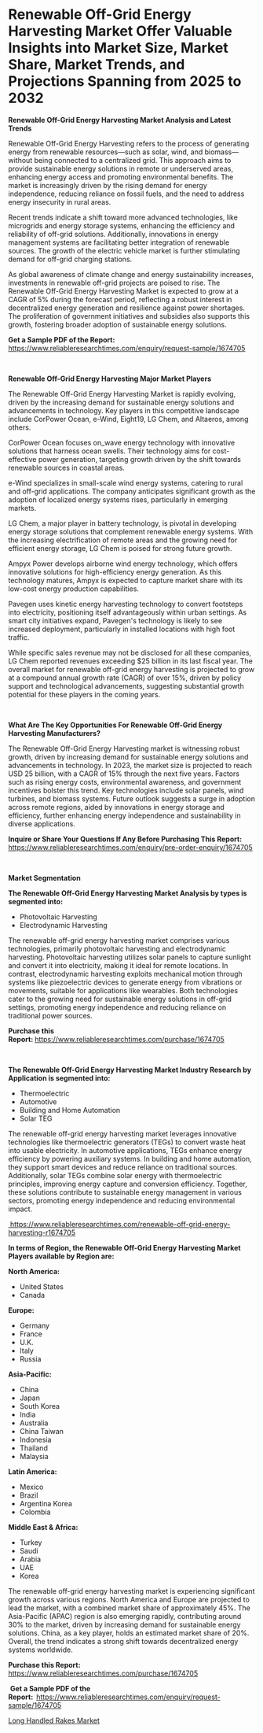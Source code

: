 <p><h1>Renewable Off-Grid Energy Harvesting Market Offer Valuable Insights into Market Size, Market Share, Market Trends, and Projections Spanning from 2025 to 2032</h1></p><p><strong>Renewable Off-Grid Energy Harvesting Market Analysis and Latest Trends</strong></p>
<p><p>Renewable Off-Grid Energy Harvesting refers to the process of generating energy from renewable resources—such as solar, wind, and biomass—without being connected to a centralized grid. This approach aims to provide sustainable energy solutions in remote or underserved areas, enhancing energy access and promoting environmental benefits. The market is increasingly driven by the rising demand for energy independence, reducing reliance on fossil fuels, and the need to address energy insecurity in rural areas. </p><p>Recent trends indicate a shift toward more advanced technologies, like microgrids and energy storage systems, enhancing the efficiency and reliability of off-grid solutions. Additionally, innovations in energy management systems are facilitating better integration of renewable sources. The growth of the electric vehicle market is further stimulating demand for off-grid charging stations. </p><p>As global awareness of climate change and energy sustainability increases, investments in renewable off-grid projects are poised to rise. The Renewable Off-Grid Energy Harvesting Market is expected to grow at a CAGR of 5% during the forecast period, reflecting a robust interest in decentralized energy generation and resilience against power shortages. The proliferation of government initiatives and subsidies also supports this growth, fostering broader adoption of sustainable energy solutions.</p></p>
<p><strong>Get a Sample PDF of the Report:&nbsp;</strong> <a href="https://www.reliableresearchtimes.com/enquiry/request-sample/1674705?utm_campaign=3005&utm_medium=2&utm_source=Github&utm_content=ia&utm_term=25032025&utm_id=renewable-off-grid-energy-harvesting">https://www.reliableresearchtimes.com/enquiry/request-sample/1674705</a></p>
<p>&nbsp;</p>
<p><strong>Renewable Off-Grid Energy Harvesting Major Market Players</strong></p>
<p><p>The Renewable Off-Grid Energy Harvesting Market is rapidly evolving, driven by the increasing demand for sustainable energy solutions and advancements in technology. Key players in this competitive landscape include CorPower Ocean, e-Wind, Eight19, LG Chem, and Altaeros, among others.</p><p>CorPower Ocean focuses on_wave energy technology with innovative solutions that harness ocean swells. Their technology aims for cost-effective power generation, targeting growth driven by the shift towards renewable sources in coastal areas.</p><p>e-Wind specializes in small-scale wind energy systems, catering to rural and off-grid applications. The company anticipates significant growth as the adoption of localized energy systems rises, particularly in emerging markets.</p><p>LG Chem, a major player in battery technology, is pivotal in developing energy storage solutions that complement renewable energy systems. With the increasing electrification of remote areas and the growing need for efficient energy storage, LG Chem is poised for strong future growth.</p><p>Ampyx Power develops airborne wind energy technology, which offers innovative solutions for high-efficiency energy generation. As this technology matures, Ampyx is expected to capture market share with its low-cost energy production capabilities.</p><p>Pavegen uses kinetic energy harvesting technology to convert footsteps into electricity, positioning itself advantageously within urban settings. As smart city initiatives expand, Pavegen's technology is likely to see increased deployment, particularly in installed locations with high foot traffic.</p><p>While specific sales revenue may not be disclosed for all these companies, LG Chem reported revenues exceeding $25 billion in its last fiscal year. The overall market for renewable off-grid energy harvesting is projected to grow at a compound annual growth rate (CAGR) of over 15%, driven by policy support and technological advancements, suggesting substantial growth potential for these players in the coming years.</p></p>
<p>&nbsp;</p>
<p><strong>What Are The Key Opportunities For Renewable Off-Grid Energy Harvesting Manufacturers?</strong></p>
<p><p>The Renewable Off-Grid Energy Harvesting market is witnessing robust growth, driven by increasing demand for sustainable energy solutions and advancements in technology. In 2023, the market size is projected to reach USD 25 billion, with a CAGR of 15% through the next five years. Factors such as rising energy costs, environmental awareness, and government incentives bolster this trend. Key technologies include solar panels, wind turbines, and biomass systems. Future outlook suggests a surge in adoption across remote regions, aided by innovations in energy storage and efficiency, further enhancing energy independence and sustainability in diverse applications.</p></p>
<p><strong>Inquire or Share Your Questions If Any Before Purchasing This Report:</strong> <a href="https://www.reliableresearchtimes.com/enquiry/pre-order-enquiry/1674705?utm_campaign=3005&utm_medium=2&utm_source=Github&utm_content=ia&utm_term=25032025&utm_id=renewable-off-grid-energy-harvesting">https://www.reliableresearchtimes.com/enquiry/pre-order-enquiry/1674705</a></p>
<p>&nbsp;</p>
<p><strong>Market Segmentation</strong></p>
<p><strong>The Renewable Off-Grid Energy Harvesting Market Analysis by types is segmented into:</strong></p>
<p><ul><li>Photovoltaic Harvesting</li><li>Electrodynamic Harvesting</li></ul></p>
<p><p>The renewable off-grid energy harvesting market comprises various technologies, primarily photovoltaic harvesting and electrodynamic harvesting. Photovoltaic harvesting utilizes solar panels to capture sunlight and convert it into electricity, making it ideal for remote locations. In contrast, electrodynamic harvesting exploits mechanical motion through systems like piezoelectric devices to generate energy from vibrations or movements, suitable for applications like wearables. Both technologies cater to the growing need for sustainable energy solutions in off-grid settings, promoting energy independence and reducing reliance on traditional power sources.</p></p>
<p><strong>Purchase this Report:&nbsp;</strong><a href="https://www.reliableresearchtimes.com/purchase/1674705?utm_campaign=3005&utm_medium=2&utm_source=Github&utm_content=ia&utm_term=25032025&utm_id=renewable-off-grid-energy-harvesting">https://www.reliableresearchtimes.com/purchase/1674705</a></p>
<p>&nbsp;</p>
<p><strong>The Renewable Off-Grid Energy Harvesting Market Industry Research by Application is segmented into:</strong></p>
<p><ul><li>Thermoelectric</li><li>Automotive</li><li>Building and Home Automation</li><li>Solar TEG</li></ul></p>
<p><p>The renewable off-grid energy harvesting market leverages innovative technologies like thermoelectric generators (TEGs) to convert waste heat into usable electricity. In automotive applications, TEGs enhance energy efficiency by powering auxiliary systems. In building and home automation, they support smart devices and reduce reliance on traditional sources. Additionally, solar TEGs combine solar energy with thermoelectric principles, improving energy capture and conversion efficiency. Together, these solutions contribute to sustainable energy management in various sectors, promoting energy independence and reducing environmental impact.</p></p>
<p><a href="https://www.reliableresearchtimes.com/renewable-off-grid-energy-harvesting-r1674705?utm_campaign=3005&utm_medium=2&utm_source=Github&utm_content=ia&utm_term=25032025&utm_id=renewable-off-grid-energy-harvesting">&nbsp;https://www.reliableresearchtimes.com/renewable-off-grid-energy-harvesting-r1674705</a></p>
<p><strong>In terms of Region, the Renewable Off-Grid Energy Harvesting Market Players available by Region are:</strong></p>
<p>
    <p> <strong> North America: </strong>
        <ul>
            <li>United States</li>
            <li>Canada</li>
        </ul>
        </p> 
    <p> <strong> Europe: </strong>
        <ul>
            <li>Germany</li>
            <li>France</li>
            <li>U.K.</li>
            <li>Italy</li>
            <li>Russia</li>
        </ul>
        </p> 
    <p> <strong> Asia-Pacific: </strong>
        <ul>
            <li>China</li>
            <li>Japan</li>
            <li>South Korea</li>
            <li>India</li>
            <li>Australia</li>
            <li>China Taiwan</li>
            <li>Indonesia</li>
            <li>Thailand</li>
            <li>Malaysia</li>
        </ul>
        </p> 
    <p> <strong> Latin America: </strong>
        <ul>
            <li>Mexico</li>
            <li>Brazil</li>
            <li>Argentina Korea</li>
            <li>Colombia</li>
        </ul>
        </p> 
    <p> <strong> Middle East & Africa: </strong>
        <ul>
            <li>Turkey</li>
            <li>Saudi</li>
            <li>Arabia</li>
            <li>UAE</li>
            <li>Korea</li>
        </ul>
    </p>
    </p>
<p><p>The renewable off-grid energy harvesting market is experiencing significant growth across various regions. North America and Europe are projected to lead the market, with a combined market share of approximately 45%. The Asia-Pacific (APAC) region is also emerging rapidly, contributing around 30% to the market, driven by increasing demand for sustainable energy solutions. China, as a key player, holds an estimated market share of 20%. Overall, the trend indicates a strong shift towards decentralized energy systems worldwide.</p></p>
<p><strong>Purchase this Report: </strong><a href="https://www.reliableresearchtimes.com/purchase/1674705?utm_campaign=3005&utm_medium=2&utm_source=Github&utm_content=ia&utm_term=25032025&utm_id=renewable-off-grid-energy-harvesting">https://www.reliableresearchtimes.com/purchase/1674705</a></p>
<p>&nbsp;<strong>Get a Sample PDF of the Report:&nbsp;&nbsp;</strong><a href="https://www.reliableresearchtimes.com/enquiry/request-sample/1674705?utm_campaign=3005&utm_medium=2&utm_source=Github&utm_content=ia&utm_term=25032025&utm_id=renewable-off-grid-energy-harvesting">https://www.reliableresearchtimes.com/enquiry/request-sample/1674705</a></p>
<p><strong></strong></p>
<p><p><a href="https://github.com/haaszgettre6/Market-Research-Report-List-1/blob/main/long-handled-rakes-market.md?utm_campaign=3005&utm_medium=2&utm_source=Github&utm_content=ia&utm_term=25032025&utm_id=renewable-off-grid-energy-harvesting">Long Handled Rakes Market</a></p></p>